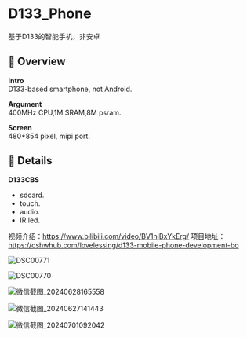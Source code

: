 # D133_Phone
基于D133的智能手机，非安卓

## :ledger: Overview

**Intro**<br>
D133-based smartphone, not Android.

**Argument**<br>
400MHz CPU,1M SRAM,8M psram.

**Screen**<br>
480*854 pixel, mipi port.

## :rocket: Details

**D133CBS**
  - sdcard.
  - touch.
  - audio.
  - IR led.

视频介绍：https://www.bilibili.com/video/BV1njBxYkErg/
项目地址：https://oshwhub.com/lovelessing/d133-mobile-phone-development-bo

![DSC00771](https://github.com/user-attachments/assets/f423ff4e-4b62-4201-8a0d-470fdc74b643)
   
![DSC00770](https://github.com/user-attachments/assets/b4f144b8-c5ac-4f94-9845-0af75a23f1e3)
   
![微信截图_20240628165558](https://github.com/user-attachments/assets/442ebabd-348c-4feb-a635-4fd9a2c149a2)
   
![微信截图_20240627141443](https://github.com/user-attachments/assets/19fca361-42d9-4a51-9404-b198f4fba5e9)
   
![微信截图_20240701092042](https://github.com/user-attachments/assets/db22c5b8-c4cb-4ee1-8bb1-1057305b21d3)

